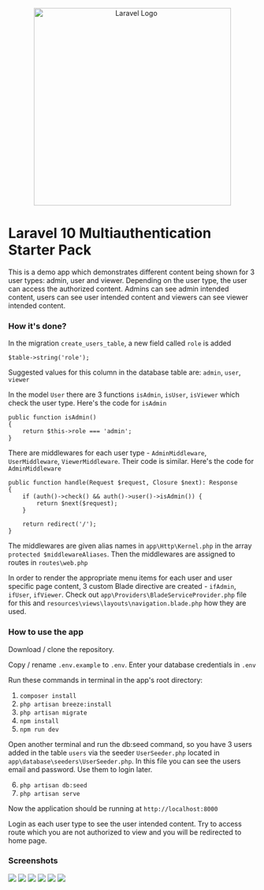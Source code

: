 <p align="center"><a href="https://laravel.com" target="_blank"><img src="https://raw.githubusercontent.com/laravel/art/master/logo-lockup/5%20SVG/2%20CMYK/1%20Full%20Color/laravel-logolockup-cmyk-red.svg" width="400" alt="Laravel Logo"></a></p>

# Laravel 10 Multiauthentication Starter Pack

This is a demo app which demonstrates different content being shown for 3 user types: admin, user and viewer. Depending on the user type, the user can access the authorized content. Admins can see admin intended content, users can see user intended content and viewers can see viewer intended content.

### How it's done?

In the migration `create_users_table`, a new field called `role` is added

`$table->string('role');`

Suggested values for this column in the database table are: `admin`, `user`, `viewer`

In the model `User` there are 3 functions `isAdmin`, `isUser`, `isViewer` which check the user type. Here's the code for `isAdmin`

```
public function isAdmin()
{
    return $this->role === 'admin';
}
```

There are middlewares for each user type - `AdminMiddleware`, `UserMiddleware`, `ViewerMiddleware`. Their code is similar. Here's the code for `AdminMiddleware`

```
public function handle(Request $request, Closure $next): Response
{
    if (auth()->check() && auth()->user()->isAdmin()) {
        return $next($request);
    }

    return redirect('/');
}
```

The middlewares are given alias names in `app\Http\Kernel.php` in the array `protected $middlewareAliases`. Then the middlewares are assigned to routes in `routes\web.php`

In order to render the appropriate menu items for each user and user specific page content, 3 custom Blade directive are created - `ifAdmin`, `ifUser`, `ifViewer`. Check out `app\Providers\BladeServiceProvider.php` file for this and `resources\views\layouts\navigation.blade.php` how they are used.

### How to use the app

Download / clone the repository.

Copy / rename `.env.example` to `.env`. Enter your database credentials in `.env`

Run these commands in terminal in the app's root directory:

1) `composer install`
2) `php artisan breeze:install`
3) `php artisan migrate`
4) `npm install`
5) `npm run dev`

Open another terminal and run the db:seed command, so you have 3 users added in the table `users` via the seeder `UserSeeder.php` located in `app\database\seeders\UserSeeder.php`. In this file you can see the users email and password. Use them to login later.

6) `php artisan db:seed`
7) `php artisan serve`

Now the application should be running at `http://localhost:8000`

Login as each user type to see the user intended content. Try to access route which you are not authorized to view and you will be redirected to home page.

### Screenshots
<img src="https://i.imgur.com/PDdvT68.jpg" />

<img src="https://i.imgur.com/jELTO4P.jpg" />

<img src="https://i.imgur.com/9YyKnTn.jpg" />

<img src="https://i.imgur.com/B1bKHGz.jpg" />

<img src="https://i.imgur.com/YD9mL8B.jpg" />

<img src="https://i.imgur.com/W6q3r9k.jpg" />

